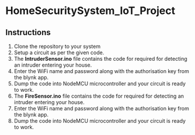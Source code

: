# HomeSecuritySystem_IoT_Project

## Instructions 

1. Clone the repository to your system
1. Setup a circuit as per the given code.
1. The __IntruderSensor.ino__ file contains the code for required for detecting an intruder entering your house.
1. Enter the WiFi name and password along with the authorisation key from the blynk app.
1. Dump the code into NodeMCU microcontroller and your circuit is ready to work.
1. The __FireSensor.ino__ file contains the code for required for detecting an intruder entering your house.
1. Enter the WiFi name and password along with the authorisation key from the blynk app.
1. Dump the code into NodeMCU microcontroller and your circuit is ready to work.
